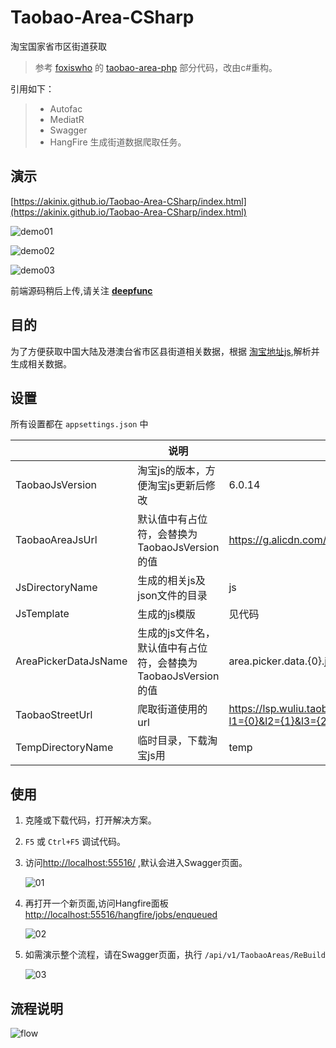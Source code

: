 # Taobao-Area-CSharp
淘宝国家省市区街道获取

> 参考 [foxiswho](https://github.com/foxiswho) 的 [taobao-area-php](https://github.com/foxiswho/taobao-area-php) 部分代码，改由c#重构。

引用如下：

> - Autofac 
> - MediatR 
> - Swagger 
> - HangFire 生成街道数据爬取任务。

## 演示

[https://akinix.github.io/Taobao-Area-CSharp/index.html](https://akinix.github.io/Taobao-Area-CSharp/index.html)

![demo01](img/demo01.png)

![demo02](img/demo02.png)

![demo03](img/demo03.png)

前端源码稍后上传,请关注 [**deepfunc**](https://github.com/deepfunc)



## 目的

为了方便获取中国大陆及港澳台省市区县街道相关数据，根据 [淘宝地址js](https://g.alicdn.com/vip/address/6.0.14/index-min.js),解析并生成相关数据。

## 设置

所有设置都在 `appsettings.json` 中

|                      | 说明                                      | 默认值                                      |
| -------------------- | --------------------------------------- | ---------------------------------------- |
| TaobaoJsVersion      | 淘宝js的版本，方便淘宝js更新后修改                     | 6.0.14                                   |
| TaobaoAreaJsUrl      | 默认值中有占位符，会替换为TaobaoJsVersion的值          | https://g.alicdn.com/vip/address/{0}/index-min.js |
| JsDirectoryName      | 生成的相关js及json文件的目录                       | js                                       |
| JsTemplate           | 生成的js模版                                 | 见代码                                      |
| AreaPickerDataJsName | 生成的js文件名，默认值中有占位符，会替换为TaobaoJsVersion的值 | area.picker.data.{0}.js                  |
| TaobaoStreetUrl      | 爬取街道使用的url                              | https://lsp.wuliu.taobao.com/locationservice/addr/output_address_town_array.do?l1={0}&l2={1}&l3={2} |
| TempDirectoryName    | 临时目录，下载淘宝js用                            | temp                                     |

## 使用

1. 克隆或下载代码，打开解决方案。

2. `F5` 或 `Ctrl+F5` 调试代码。

3. 访问[http://localhost:55516/](http://localhost:55516/) ,默认会进入Swagger页面。

   ![01](img/01.png)

4. 再打开一个新页面,访问Hangfire面板 [http://localhost:55516/hangfire/jobs/enqueued](http://localhost:55516/hangfire/jobs/enqueued)

   ![02](img/02.png)

5. 如需演示整个流程，请在Swagger页面，执行 `/api/v1/TaobaoAreas/ReBuild` 

   ![03](img/03.png)

## 流程说明

![flow](img/flow.png)